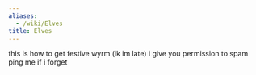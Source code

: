 ```yaml
---
aliases:
  - /wiki/Elves
title: Elves
---
```


this is how to get festive wyrm (ik im late) i give you permission to spam ping me if i forget
